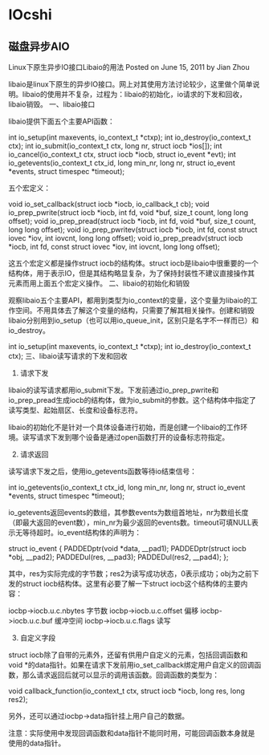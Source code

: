 # IOcshi
磁盘异步AIO
--------------------------
Linux下原生异步IO接口Libaio的用法
Posted on June 15, 2011 by Jian Zhou

libaio是linux下原生的异步IO接口。网上对其使用方法讨论较少，这里做个简单说明。libaio的使用并不复杂，过程为：libaio的初始化，io请求的下发和回收，libaio销毁。
一、libaio接口

libaio提供下面五个主要API函数：

int io_setup(int maxevents, io_context_t *ctxp);
int io_destroy(io_context_t ctx);
int io_submit(io_context_t ctx, long nr, struct iocb *ios[]);
int io_cancel(io_context_t ctx, struct iocb *iocb, struct io_event *evt);
int io_getevents(io_context_t ctx_id, long min_nr, long nr, struct io_event *events, struct timespec *timeout);

五个宏定义：

void io_set_callback(struct iocb *iocb, io_callback_t cb);
void io_prep_pwrite(struct iocb *iocb, int fd, void *buf, size_t count, long long offset);
void io_prep_pread(struct iocb *iocb, int fd, void *buf, size_t count, long long offset);
void io_prep_pwritev(struct iocb *iocb, int fd, const struct iovec *iov, int iovcnt, long long offset);
void io_prep_preadv(struct iocb *iocb, int fd, const struct iovec *iov, int iovcnt, long long offset);

这五个宏定义都是操作struct iocb的结构体。struct iocb是libaio中很重要的一个结构体，用于表示IO，但是其结构略显复杂，为了保持封装性不建议直接操作其元素而用上面五个宏定义操作。
二、libaio的初始化和销毁

观察libaio五个主要API，都用到类型为io_context的变量，这个变量为libaio的工作空间。不用具体去了解这个变量的结构，只需要了解其相关操作。创建和销毁libaio分别用到io_setup（也可以用io_queue_init，区别只是名字不一样而已）和io_destroy。

int io_setup(int maxevents, io_context_t *ctxp);
int io_destroy(io_context_t ctx);
三、libaio读写请求的下发和回收

1. 请求下发

libaio的读写请求都用io_submit下发。下发前通过io_prep_pwrite和io_prep_pread生成iocb的结构体，做为io_submit的参数。这个结构体中指定了读写类型、起始扇区、长度和设备标志符。

libaio的初始化不是针对一个具体设备进行初始，而是创建一个libaio的工作环境。读写请求下发到哪个设备是通过open函数打开的设备标志符指定。

2. 请求返回

读写请求下发之后，使用io_getevents函数等待io结束信号：

int io_getevents(io_context_t ctx_id, long min_nr, long nr, struct io_event *events, struct timespec *timeout);

io_getevents返回events的数组，其参数events为数组首地址，nr为数组长度（即最大返回的event数），min_nr为最少返回的events数。timeout可填NULL表示无等待超时。io_event结构体的声明为：

struct io_event {
   PADDEDptr(void *data, __pad1);
   PADDEDptr(struct iocb *obj,  __pad2);
   PADDEDul(res,  __pad3);
   PADDEDul(res2, __pad4);
};

其中，res为实际完成的字节数；res2为读写成功状态，0表示成功；obj为之前下发的struct iocb结构体。这里有必要了解一下struct iocb这个结构体的主要内容：

iocbp->iocb.u.c.nbytes 字节数
iocbp->iocb.u.c.offset 偏移
iocbp->iocb.u.c.buf 缓冲空间
iocbp->iocb.u.c.flags 读写

3. 自定义字段

struct iocb除了自带的元素外，还留有供用户自定义的元素，包括回调函数和void *的data指针。如果在请求下发前用io_set_callback绑定用户自定义的回调函数，那么请求返回后就可以显示的调用该函数。回调函数的类型为：

void callback_function(io_context_t ctx, struct iocb *iocb, long res, long res2);

另外，还可以通过iocbp->data指针挂上用户自己的数据。

注意：实际使用中发现回调函数和data指针不能同时用，可能回调函数本身就是使用的data指针。
